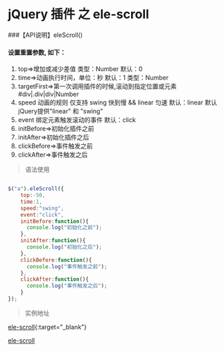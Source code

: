 # jQuery 插件 之 ele-scroll

###【API说明】eleScroll()
#### 设置重置参数, 如下：
 1. top=>增加或减少差值  类型：Number 默认：0
 2. time=>动画执行时间，单位：秒 默认：1  类型：Number
 3. targetFirst=>第一次调用插件的时候,滚动到指定位置或元素 #div|.div|div|Number
 4. speed 动画的规则 仅支持 swing 快到慢 && linear 匀速  默认：linear  默认jQuery提供"linear" 和 "swing"
 5. event 绑定元素触发滚动的事件 默认：click
 6. initBefore=>初始化插件之前
 7. initAfter=>初始化插件之后
 8. clickBefore=>事件触发之前
 9. clickAfter=>事件触发之后

> 语法使用

```js

$("a").eleScroll({
    top:-50,
    time:1,
    speed:"swing",
    event:"click",
    initBefore:function(){
      console.log("初始化之前");
    },
    initAfter:function(){
      console.log("初始化之后");
    },
    clickBefore:function(){
      console.log("事件触发之前");
    },
    clickAfter:function(){
      console.log("事件触发之后");
    }
});

```



> 实例地址

[ele-scroll](http://demo.chenzejiang.com/ele-scroll/index.html){:target="_blank"}

<a href="http://demo.chenzejiang.com/ele-scroll/index.html">ele-scroll</a>
